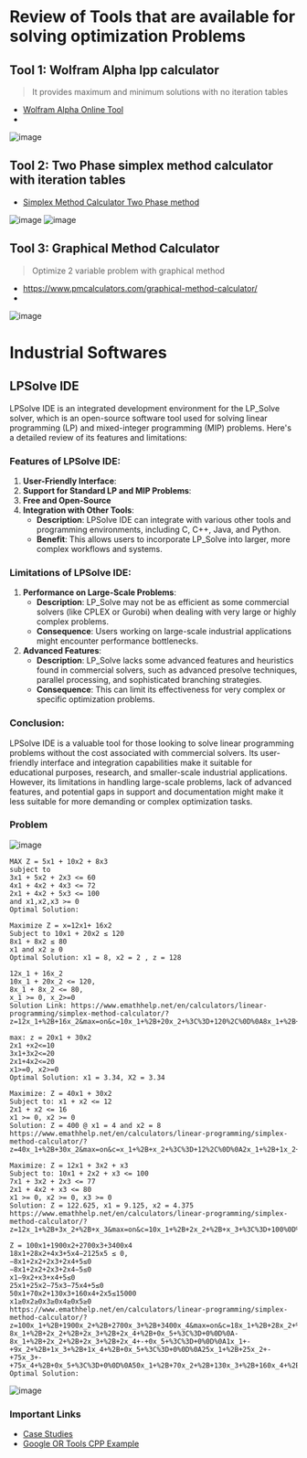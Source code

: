 # Review of Tools that are available for solving optimization Problems

## Tool 1: Wolfram Alpha lpp calculator
> It provides maximum and minimum solutions with no iteration tables
- [Wolfram Alpha Online Tool](https://www.wolframalpha.com/widgets/view.jsp?id=daa12bbf5e4daec7b363737d6d496120)
- 
![image](https://github.com/user-attachments/assets/1df2fc22-395b-4c3d-93c7-e01b530ce045)

## Tool 2: Two Phase simplex method calculator with iteration tables
- [Simplex Method Calculator Two Phase method](https://www.pmcalculators.com/simplex-method-calculator/)

![image](https://github.com/user-attachments/assets/ed4afdc3-328d-466c-8157-22a32bc2b817)
![image](https://github.com/user-attachments/assets/7855fac6-7e62-4f9b-9919-1b1a1aa9855b)

## Tool 3: Graphical Method Calculator
> Optimize 2 variable problem with graphical method
- https://www.pmcalculators.com/graphical-method-calculator/
- 
![image](https://github.com/user-attachments/assets/242829ee-2d00-4795-a2d4-92fb8081b37b)

# Industrial Softwares

## LPSolve IDE
LPSolve IDE is an integrated development environment for the LP_Solve solver, which is an open-source software tool used for solving linear programming (LP) and mixed-integer programming (MIP) problems. Here's a detailed review of its features and limitations:

### Features of LPSolve IDE:

1. **User-Friendly Interface**:
2. **Support for Standard LP and MIP Problems**:
3. **Free and Open-Source**
4. **Integration with Other Tools**:
   - **Description**: LPSolve IDE can integrate with various other tools and programming environments, including C, C++, Java, and Python.
   - **Benefit**: This allows users to incorporate LP_Solve into larger, more complex workflows and systems.

### Limitations of LPSolve IDE:

1. **Performance on Large-Scale Problems**:
   - **Description**: LP_Solve may not be as efficient as some commercial solvers (like CPLEX or Gurobi) when dealing with very large or highly complex problems.
   - **Consequence**: Users working on large-scale industrial applications might encounter performance bottlenecks.
2. **Advanced Features**:
   - **Description**: LP_Solve lacks some advanced features and heuristics found in commercial solvers, such as advanced presolve techniques, parallel processing, and sophisticated branching strategies.
   - **Consequence**: This can limit its effectiveness for very complex or specific optimization problems.

### Conclusion:
LPSolve IDE is a valuable tool for those looking to solve linear programming problems without the cost associated with commercial solvers. Its user-friendly interface and integration capabilities make it suitable for educational purposes, research, and smaller-scale industrial applications. However, its limitations in handling large-scale problems, lack of advanced features, and potential gaps in support and documentation might make it less suitable for more demanding or complex optimization tasks.

### Problem
![image](https://github.com/user-attachments/assets/50849c39-51b5-454c-bb5c-97187c470597)

```
MAX Z = 5x1 + 10x2 + 8x3
subject to
3x1 + 5x2 + 2x3 <= 60
4x1 + 4x2 + 4x3 <= 72
2x1 + 4x2 + 5x3 <= 100
and x1,x2,x3 >= 0
Optimal Solution:
```

```
Maximize Z = x=12x1+ 16x2
Subject to 10x1 + 20x2 ≤ 120
8x1 + 8x2 ≤ 80
x1 and x2 ≥ 0
Optimal Solution: x1 = 8, x2 = 2 , z = 128

12x_1 + 16x_2
10x_1 + 20x_2 <= 120,
8x_1 + 8x_2 <= 80,
x_1 >= 0, x_2>=0
Solution Link: https://www.emathhelp.net/en/calculators/linear-programming/simplex-method-calculator/?z=12x_1+%2B+16x_2&max=on&c=10x_1+%2B+20x_2+%3C%3D+120%2C%0D%0A8x_1+%2B+8x_2+%3C%3D+80%2C%0D%0Ax_1+%3E%3D+0%2C+x_2%3E%3D0&m=m
```

```
max: z = 20x1 + 30x2
2x1 +x2<=10
3x1+3x2<=20
2x1+4x2<=20
x1>=0, x2>=0
Optimal Solution: x1 = 3.34, X2 = 3.34
```
```
Maximize: Z = 40x1 + 30x2
Subject to: x1 + x2 <= 12
2x1 + x2 <= 16
x1 >= 0, x2 >= 0
Solution: Z = 400 @ x1 = 4 and x2 = 8
https://www.emathhelp.net/en/calculators/linear-programming/simplex-method-calculator/?z=40x_1+%2B+30x_2&max=on&c=x_1+%2B+x_2+%3C%3D+12%2C%0D%0A2x_1+%2B+1x_2+%3C%3D+16%2C%0D%0Ax_1+%3E%3D+0%2C+x_2%3E%3D0&m=m
```
```
Maximize: Z = 12x1 + 3x2 + x3
Subject to: 10x1 + 2x2 + x3 <= 100
7x1 + 3x2 + 2x3 <= 77
2x1 + 4x2 + x3 <= 80
x1 >= 0, x2 >= 0, x3 >= 0
Solution: Z = 122.625, x1 = 9.125, x2 = 4.375
https://www.emathhelp.net/en/calculators/linear-programming/simplex-method-calculator/?z=12x_1+%2B+3x_2+%2B+x_3&max=on&c=10x_1+%2B+2x_2+%2B+x_3+%3C%3D+100%0D%0A7x_1+%2B+3x_2+%2B+2x_3+%3C%3D+77%0D%0A2x_1+%2B+4x_2+%2B+x_3+%3C%3D+80%0D%0Ax_1+%3E%3D+0%2C+x_2+%3E%3D+0%2C+x_3+%3E%3D+0&m=m
```


```
Z = 100x1​+1900x2​+2700x3​+3400x4​
18x1​+28x2​+4x3​+5x4​−2125x5 ​≤ 0,
−8x1​+2x2​+2x3​+2x4​+5≤0
−8x1​+2x2​+2x3​+2x4​−5≤0
x1​−9x2​+x3​+x4​+5≤0
25x1​+25x2​−75x3​−75x4​+5≤0
50x1​+70x2​+130x3​+160x4​+2x5​≤15000
x1​≥0x2​≥0x3​≥0x4​≥0x5​≥0​
https://www.emathhelp.net/en/calculators/linear-programming/simplex-method-calculator/?z=100x_1+%2B+1900x_2+%2B+2700x_3+%2B+3400x_4&max=on&c=18x_1+%2B+28x_2+%2B+4x_3+%2B+5x_4+-2125x_5+%3C%3D+0%0D%0A-8x_1+%2B+2x_2+%2B+2x_3+%2B+2x_4+%2B+0x_5+%3C%3D+0%0D%0A-8x_1+%2B+2x_2+%2B+2x_3+%2B+2x_4+-+0x_5+%3C%3D+0%0D%0A1x_1+-+9x_2+%2B+1x_3+%2B+1x_4+%2B+0x_5+%3C%3D+0%0D%0A25x_1+%2B+25x_2+-+75x_3+-+75x_4+%2B+0x_5+%3C%3D+0%0D%0A50x_1+%2B+70x_2+%2B+130x_3+%2B+160x_4+%2B+2x_5+%3C%3D+15000%0D%0Ax_1+%3E%3D+0%2C+x_2+%3E%3D+0%2C+x_3+%3E%3D+0%2C+x_4+%3E%3D+0%2C+x_5+%3E%3D+0&m=m
Optimal Solution:
```
![image](https://github.com/user-attachments/assets/ee99876e-c0c9-4c3c-9c67-1878154ba213)


### Important Links
- [Case Studies](https://neos-guide.org/case-studies/)
- [Google OR Tools CPP Example](https://developers.google.com/optimization/lp/lp_example#c++)
